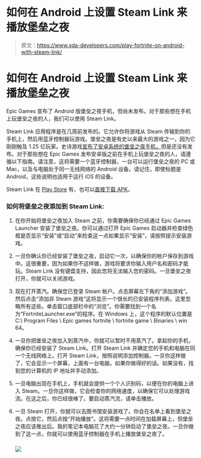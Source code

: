 # 如何在 Android 上设置 Steam Link 来播放堡垒之夜

> 原文：<https://www.xda-developers.com/play-fortnite-on-android-with-steam-link/>

# 如何在 Android 上设置 Steam Link 来播放堡垒之夜

Epic Games 宣布了 Android 版堡垒之夜手机，但尚未发布。对于那些想在手机上玩堡垒之夜的人，我们可以使用 Steam Link。

Steam Link 应用程序是在几周前发布的。它允许你将游戏从 Steam 传输到你的手机上，然后用蓝牙控制器玩游戏。堡垒之夜是有史以来最大的游戏之一，因为它刚刚触及 1.25 亿玩家。史诗游戏[宣布了安卓系统的堡垒之夜手机，](https://www.xda-developers.com/fortnite-battle-royale-android/)但是还没有发布。对于那些想在 Epic Games 发布安卓版之前在手机上玩堡垒之夜的人，请遵循以下指南。请注意，这将需要一个蓝牙控制器，一台可以运行堡垒之夜的 PC 或 Mac，以及与电脑处于同一无线网络的 Android 设备。请记住，即使标题是 Android，这些说明也适用于运行 iOS 的设备。

Steam Link 在 [Play Store](https://play.google.com/store/apps/details?id=com.valvesoftware.steamlink) 有，也可以[直接下载 APK](https://www.androidfilehost.com/?fid=818222786056035477)。

### 如何将堡垒之夜添加到 Steam Link:

1.  在你开始将堡垒之夜加入 Steam 之前，你需要确保你已经通过 Epic Games Launcher 安装了堡垒之夜。你可以通过打开 Epic Games 启动器并检查绿色框是否显示“安装”或“启动”来检查这一点如果显示“安装”，请按照提示安装游戏。
2.  一旦你确认你已经安装了堡垒之夜，启动它一次，以确保你的帐户保存到游戏中。这很重要，因为如果你不这样做，游戏将要求你输入用户名和密码才能玩。Steam Link 没有键盘支持，因此您将无法输入您的密码。一旦堡垒之夜打开，你就可以关闭游戏。
3.  现在打开蒸汽。确保您已登录 Steam 帐户。点击屏幕左下角的“添加游戏”。然后点击“添加非 Steam 游戏”这将显示一个很长的已安装程序列表。这里忽略所有这些。单击窗口底部栏中的“浏览”。你需要找到一个名为“FortniteLauncher.exe”的程序。在 Windows 上，这个程序的默认位置是 C:\ Program Files \ Epic games fortnite \ fortnite game \ Binaries \ win 64。
4.  一旦你把堡垒之夜加入到蒸汽中，你就可以暂时不用蒸汽了。拿起你的手机，确保你已经安装了 Steam Link。打开 Steam Link 并确定您的手机和电脑在同一个无线网络上。打开 Steam Link，按照说明添加控制器。一旦你这样做了，它会显示一个屏幕，上面有一台电脑，如果你做得好的话。如果没有，找到您的计算机的 IP 地址并手动添加。
5.  一旦电脑出现在手机上，手机就会提供一个个人识别码，以便在你的电脑上进入 Steam。一旦你这样做，它会检查你的网络速度，以确保它可以处理游戏流。在这之后，你已经很棒了。要启动蒸汽流，请单击播放。
6.  一旦 Steam 打开，你就可以去图书馆安装游戏了。你会在名单上看到堡垒之夜。点按它，然后点按“开始播放”。这将需要一点时间在加载屏幕上，但堡垒之夜应该推出后。我的笔记本电脑花了大约一分钟启动了堡垒之夜。一旦你做到了这一点，你就可以使用蓝牙控制器在手机上播放堡垒之夜了。

    ### ![](img/62510bc45960e0f764a4e14a1682bba6.png)